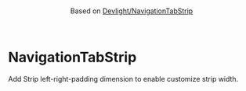 <br/>
<p align="center">
  Based on <a href="https://github.com/Devlight/NavigationTabBar">Devlight/NavigationTabStrip </a>
</p>
<br/>

NavigationTabStrip
==================
Add Strip left-right-padding dimension to enable customize strip width.

<br/>
